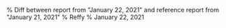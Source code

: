 % Diff between report from "January 22, 2021" and reference report from "January 21, 2021"
% Reffy
% January 22, 2021

